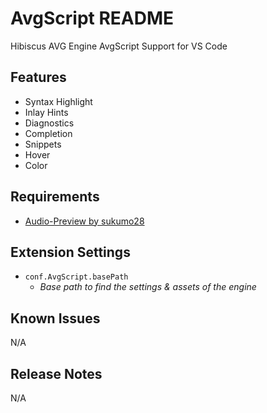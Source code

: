 # AvgScript README

Hibiscus AVG Engine AvgScript Support for VS Code

## Features

- Syntax Highlight
- Inlay Hints
- Diagnostics
- Completion
- Snippets
- Hover
- Color

## Requirements

- [Audio-Preview by sukumo28](https://marketplace.visualstudio.com/items?itemName=sukumo28.wav-preview)

## Extension Settings

- `conf.AvgScript.basePath`
  - *Base path to find the settings & assets of the engine*

## Known Issues

N/A

## Release Notes

N/A
